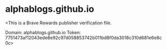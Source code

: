 # alphablogs.github.io
<script src="https://www.publish0x.com/widget/code"></script><publish0x-posts-widget aff="YRdGM48aDz" background-color="rgba(199,201,22,0.7)" font-color="rgba(16,20,105,1)" posts-number="9" content-ids="652okqxgm2YvGOaZ" width="600"></publish0x-posts-widget>
<script src="https://www.publish0x.com/widget/code"></script><publish0x-posts-widget aff="YRdGM48aDz" background-color="rgba(199,201,22,0.7)" font-color="rgba(16,20,105,1)" posts-number="9" content-ids="652okqxgm2YvGOaZ,d9ypZzq3XNQbGL3E,X547689Rx3YnzbZy" width="600"></publish0x-posts-widget>
<script src="https://www.publish0x.com/widget/code"></script><publish0x-posts-widget aff="YRdGM48aDz" background-color="rgba(54,158,47,0.68)" font-color="rgba(18,56,112,1)" posts-number="9" content-ids="V6zXRvqkdEQlA4Kn,6zXRvqkpR1QlA4Kn,n41VEQGrjaqMJD0g" width="600"></publish0x-posts-widget>
<This is a Brave Rewards publisher verification file.

Domain: alphablogs.github.io
Token: 7751473af12043ede8e92c97d058853742b011bd8f0da3018c310d681e6e8c0c>
